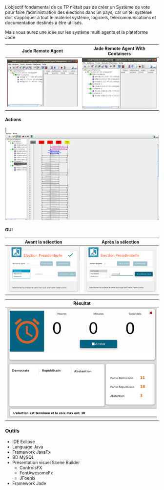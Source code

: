 L’objectif fondamental de ce TP n’était pas de créer un Système de vote pour faire
l’administration des élections dans un pays, car un tel système doit s’appliquer à tout le matériel
système, logiciels, télécommunications et documentation destinés à être utilisés. 

Mais vous aurez une idée sur les système multi agents et la plateforme Jade

Jade Remote Agent          |  Jade Remote Agent With Containers
:-------------------------:|:-------------------------:
![img1.png](images/img1.png) | ![im2.png](images/im2.png)

#### Actions
| ![img3.png](images/img3.png)

#### GUI
Avant la sélection         |  Après la sélection
:-------------------------:|:-------------------------:
![img1.png](images/img6.png) | ![im2.png](images/img5.png)

Résultat         |
:-------------------------:|
![img1.png](images/img4.png) |

### Outils

* IDE Eclipse
* Language Java
* Framework JavaFx
* BD MySQL
* Présentation visuel Scene Builder
  * ControlsFX
  * FontAwesomeFx
  * JFoenix
* Framework Jade
